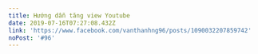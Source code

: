 ```yaml
---
title: Hướng dẫn tăng view Youtube
date: 2019-07-16T07:27:08.432Z
link: 'https://www.facebook.com/vanthanhng96/posts/1090032207859742'
noPost: '#96'
---
```


